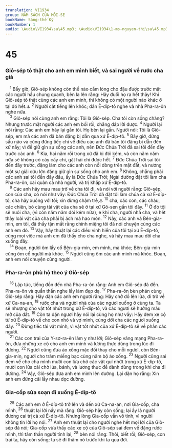 ```yaml
---
translation: VI1934
group: NĂM SÁCH CỦA MÔI-SE
bookName: Sáng-thế Ký 
bookNumber: 1
audio: \Audio\VI1934\sa\45.mp3; \Audio\VI1934\1-ms-nguyen-thi\sa\45.mp3
---
```


<div class="title"><h1>45</h1><h3>Giô-sép tỏ thật cho anh em mình biết, và sai người về rước cha già</h3></div>
<span class="verse sa_45_1"> <sup>1</sup> Bấy giờ, Giô-sép không còn thể nào cầm lòng cho đậu được trước mặt các người hầu chung quanh, bèn la lên rằng: Hãy đuổi họ ra hết thảy! Khi Giô-sép tỏ thật cùng các anh em mình, thì không có một người nào khác ở tại đó hết.<a data-toggle="tooltip" data-placement="bottom" title="Cong 7:13">⚓</a></span>
<span class="verse sa_45_2"><sup>2</sup> Người cất tiếng lên khóc; dân Ê-díp-tô nghe và nhà Pha-ra-ôn nghe nữa. <br/></span>
<span class="verse sa_45_3"> <sup>3</sup> Giô-sép nói cùng anh em rằng: Tôi là Giô-sép. Cha tôi còn sống chăng? Nhưng trước mặt người các anh em bối rối, chẳng đáp lời được. </span>
<span class="verse sa_45_4"><sup>4</sup> Người lại nói rằng: Các anh em hãy lại gần tôi. Họ bèn lại gần. Người nói: Tôi là Giô-sép, em mà các anh đã bán đặng bị dẫn qua xứ Ê-díp-tô. </span>
<span class="verse sa_45_5"><sup>5</sup> Bây giờ, đừng sầu não và cũng đừng tiếc chi về điều các anh đã bán tôi đặng bị dẫn đến xứ nầy; vì để giữ gìn sự sống các anh, nên Đức Chúa Trời đã sai tôi đến đây trước các anh. </span>
<span class="verse sa_45_6"><sup>6</sup> Kìa, hai năm rồi trong xứ đã bị đói kém, và còn năm năm nữa sẽ không có cày cấy chi, gặt hái chi được hết. </span>
<span class="verse sa_45_7"><sup>7</sup> Đức Chúa Trời sai tôi đến đây trước, đặng làm cho các anh còn nối dòng trên mặt đất, và nương một sự giải cứu lớn đặng giữ gìn sự sống cho anh em. </span>
<span class="verse sa_45_8"><sup>8</sup> Không, chẳng phải các anh sai tôi đến đây đâu, ấy là Đức Chúa Trời; Ngài dường đặt tôi làm cha Pha-ra-ôn, cai quản cả nhà người, và trị khắp xứ Ê-díp-tô. <br/></span>
<span class="verse sa_45_9"> <sup>9</sup> Các anh hãy mau mau trở về cha tôi đi, và nói với người rằng: Giô-sép, con của cha, có nói như vầy: Đức Chúa Trời đã đặt tôi làm chúa cả xứ Ê-díp-tô, cha hãy xuống với tôi; xin đừng chậm trễ,<a data-toggle="tooltip" data-placement="bottom" title="Cong 7:14">⚓</a></span>
<span class="verse sa_45_10"><sup>10</sup> cha, các con, các cháu, các chiên, bò cùng tài vật của cha sẽ ở tại xứ Gô-sen gần tôi đây. </span>
<span class="verse sa_45_11"><sup>11</sup> Ở đó tôi sẽ nuôi cha, (vì còn năm năm đói kém nữa), e khi cha, người nhà cha, và hết thảy loài vật của cha phải bị ách mà hao mòn. </span>
<span class="verse sa_45_12"><sup>12</sup> Nầy, các anh và Bên-gia-min, em tôi, đã thấy tận mắt rằng chính miệng tôi đã nói chuyện cùng các anh em đó. </span>
<span class="verse sa_45_13"><sup>13</sup> Vậy, hãy thuật lại các điều vinh hiển của tôi tại xứ Ê-díp-tô, cùng mọi việc mà anh em đã thấy cho cha nghe, và hãy mau mau dời cha xuống đây. <br/></span>
<span class="verse sa_45_14"> <sup>14</sup> Đoạn, người ôm lấy cổ Bên-gia-min, em mình, mà khóc; Bên-gia-min cũng ôm cổ người mà khóc. </span>
<span class="verse sa_45_15"><sup>15</sup> Người cũng ôm các anh mình mà khóc. Đoạn, anh em nói chuyện cùng người. <br/></span>
<div class="title"><h3>Pha-ra-ôn phù hộ theo ý Giô-sép</h3></div>
<span class="verse sa_45_16"> <sup>16</sup> Lập tức, tiếng đồn đến nhà Pha-ra-ôn rằng: Anh em Giô-sép đã đến. Pha-ra-ôn và quần thần nghe lấy làm đẹp dạ. </span>
<span class="verse sa_45_17"><sup>17</sup> Pha-ra-ôn bèn phán cùng Giô-sép rằng: Hãy dặn các anh em ngươi rằng: Hãy chở đồ lên lừa, đi trở về xứ Ca-na-an, </span>
<span class="verse sa_45_18"><sup>18</sup> rước cha và người nhà của các ngươi xuống ở cùng ta. Ta sẽ nhượng cho vật tốt nhứt trong xứ Ê-díp-tô, và các ngươi sẽ hưởng màu mỡ của đất. </span>
<span class="verse sa_45_19"><sup>19</sup> Còn ta dặn ngươi hãy nói lại cùng họ như vầy: Hãy đem xe cộ từ xứ Ê-díp-tô về cho con nhỏ và vợ mình, cùng dời cha các ngươi xuống đây. </span>
<span class="verse sa_45_20"><sup>20</sup> Đừng tiếc tài vật mình, vì vật tốt nhứt của xứ Ê-díp-tô sẽ về phần các ngươi. <br/></span>
<span class="verse sa_45_21"> <sup>21</sup> Các con trai của Y-sơ-ra-ên làm y như lời; Giô-sép vâng mạng Pha-ra-ôn, đưa những xe cộ cho anh em mình và lương thực dùng trong lúc đi đường. </span>
<span class="verse sa_45_22"><sup>22</sup> Người cũng đưa áo xống mặc đổi thay cho mỗi người, còn Bên-gia-min, người cho trăm miếng bạc cùng năm bộ áo xống. </span>
<span class="verse sa_45_23"><sup>23</sup> Người cũng sai đem về cho cha mình mười con lừa chở các vật quí nhứt trong xứ Ê-díp-tô, mười con lừa cái chở lúa, bánh, và lương thực để dành dùng trong khi cha đi đường. </span>
<span class="verse sa_45_24"><sup>24</sup> Vậy, Giô-sép đưa anh em mình lên đường. Lại dặn họ rằng: Xin anh em đừng cãi lẫy nhau dọc đường. <br/></span>
<div class="title"><h3>Gia-cốp sửa soạn đi xuống Ê-díp-tô</h3></div>
<span class="verse sa_45_25"> <sup>25</sup> Các anh em ở Ê-díp-tô trở lên và đến xứ Ca-na-an, nơi Gia-cốp, cha mình, </span>
<span class="verse sa_45_26"><sup>26</sup> thuật lại lời nầy mà rằng: Giô-sép hãy còn sống; lại ấy là người đương cai trị cả xứ Ê-díp-tô. Nhưng lòng Gia-cốp vẫn vô tình, vì người không tin lời họ nói. </span>
<span class="verse sa_45_27"><sup>27</sup> Anh em thuật lại cho người nghe hết mọi lời của Giô-sép đã nói; Gia-cốp vừa thấy các xe cộ của Giô-sép sai đem về đặng rước mình, thì tâm thần người tỉnh lại, </span>
<span class="verse sa_45_28"><sup>28</sup> bèn nói rằng: Thôi, biết rồi; Giô-sép, con trai ta, hãy còn sống; ta sẽ đi thăm nó trước khi ta qua đời. <br/></span>
